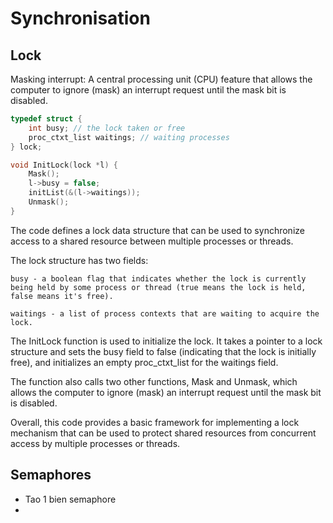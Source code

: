 # Synchronisation

## Lock

Masking interrupt: A central processing unit (CPU) feature that allows the computer to ignore (mask) an interrupt request until the mask bit is disabled.

```C
typedef struct {
	int busy; // the lock taken or free
	proc_ctxt_list waitings; // waiting processes
} lock;

void InitLock(lock *l) {
	Mask();
	l->busy = false;
	initList(&(l->waitings));
	Unmask();
}
```

The code defines a lock data structure that can be used to synchronize access to a shared resource between multiple processes or threads.

The lock structure has two fields:

    busy - a boolean flag that indicates whether the lock is currently being held by some process or thread (true means the lock is held, false means it's free).

    waitings - a list of process contexts that are waiting to acquire the lock.

The InitLock function is used to initialize the lock. It takes a pointer to a lock structure and sets the busy field to false (indicating that the lock is initially free), and initializes an empty proc_ctxt_list for the waitings field.

The function also calls two other functions, Mask and Unmask, which allows the computer to ignore (mask) an interrupt request until the mask bit is disabled.

Overall, this code provides a basic framework for implementing a lock mechanism that can be used to protect shared resources from concurrent access by multiple processes or threads.

## Semaphores

- Tao 1 bien semaphore
- 
